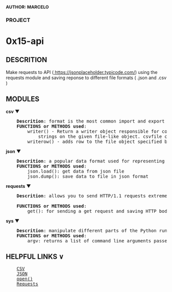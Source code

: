 ### <small>AUTHOR: MARCELO</small>
### PROJECT
<h1>0x15-api</h1>

## DESCRITION
<p>Make requests to API (<a href="https://jsonplaceholder.typicode.com/">
https://jsonplaceholder.typicode.com/</a>) using the requests module and saving reponse to different file formats ( .json and .csv )</p>

## MODULES

<b>csv</b> &#9660;
<pre>
    <b>Descrition</b>: format is the most common import and export format for spreadsheets and databases.
    <b>FUNCTIONS or METHODS used</b>:
        writer() - Return a writer object responsible for converting the user’s data into delimited
            strings on the given file-like object. csvfile can be any object with a write() method
        writerow() - adds row to the file object specified by writer
</pre>

<b>json</b> &#9660;
<pre>
    <b>Descrition</b>: a popular data format used for representing structured data.
    <b>FUNCTIONS or METHODS used</b>:
        json.load(): get data from json file
        json.dump(): save data to file in json format
</pre>
<b>requests</b> &#9660;
<pre>
    <b>Descrition</b>: allows you to send HTTP/1.1 requests extremely easily

    <b>FUNCTIONS or METHODS used</b>: 
        get(): for sending a get request and saving HTTP body response
</pre>

<b>sys</b> &#9660;
<pre>
    <b>Descrition</b>: manipulate different parts of the Python runtime environment.
    <b>FUNCTIONS or METHODS used</b>:
        argv: returns a list of command line arguments passed to a Python script.
</pre>


## HELPFUL LINKS &#8744;
<pre>
    <a  href="https://docs.python.org/3/library/csv.html">CSV</a>
    <a  href="https://www.programiz.com/python-programming/json">JSON</a>
    <a  href="https://www.programiz.com/python-programming/methods/built-in/open">open()</a>
    <a  href="https://requests.readthedocs.io/en/master/">Requests</a>
</pre>
